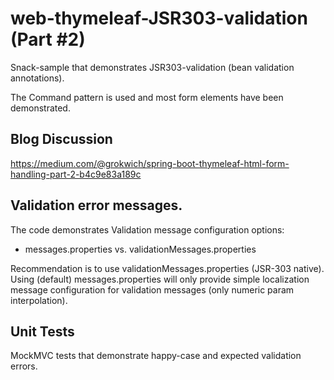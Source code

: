 # web-thymeleaf-JSR303-validation  (Part #2)

Snack-sample that demonstrates JSR303-validation (bean validation annotations).

The Command pattern is used and most form elements have been demonstrated.

## Blog Discussion
https://medium.com/@grokwich/spring-boot-thymeleaf-html-form-handling-part-2-b4c9e83a189c

## Validation error messages.

The code demonstrates Validation message configuration options:
* messages.properties vs. validationMessages.properties

Recommendation is to use validationMessages.properties (JSR-303 native).
Using (default) messages.properties will only provide simple localization message 
configuration for validation messages (only numeric param interpolation).   

## Unit Tests
MockMVC tests that demonstrate happy-case and expected validation errors.

